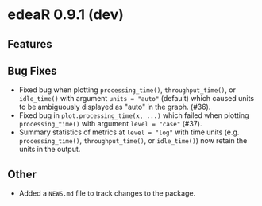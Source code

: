 # edeaR 0.9.1 (dev)

## Features

## Bug Fixes

* Fixed bug when plotting `processing_time()`, `throughput_time()`, or `idle_time()` with argument
`units = "auto"` (default) which caused units to be ambiguously displayed as "auto" in the graph. (#36).
* Fixed bug in `plot.processing_time(x, ...)` which failed when plotting `processing_time()` with
argument `level = "case"` (#37).
* Summary statistics of metrics at `level = "log"` with time units (e.g. `processing_time()`,
`throughput_time()`, or `idle_time()`) now retain the units in the output.

## Other

* Added a `NEWS.md` file to track changes to the package.
